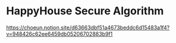 # HappyHouse Secure Algorithm

https://choeun.notion.site/d63663dbf51a4673beddc6d15483a1f4?v=948426c62ee6459db05206702883b9f1
